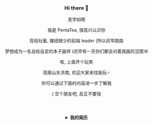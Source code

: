 <h3 align="center">
Hi there 👋
</h3>
<p align="center">見字如晤</p>
<p align="center">我是 PentaTea, 很高兴认识你</p>
<p align="center">现役社畜, 赚钱贼少的前端 leader (所以迟早跑路</p>
<p align="center">梦想成为一名自给自足的本子画师 (迟早有一天你们都会对着我画的涩图冲</p>
<p align="center">咳, 上面开个玩笑</p>
<p align="center">现居山东济南, 欢迎大家来找我玩♂</p>
<p align="center">你可以通过下面的内容进一步了解我</p>
<p align="center">( 交个朋友吧, 反正不要钱</p>
<h1></h1>
<br>
<details>
<summary align="center"><b>我的简历</b></summary><br>

# 个人简历 - 张家平

- 张家平 / 男 / 2001
- 本科主动退学 / 福建工程学院 物联网工程 2019 年入学
- Github：[https://github.com/PentaTea](https://github.com/PentaTea)
- 现居济南 / 接受其他城市
- 期望职位：高级 web 前端开发工程师 / 全栈工程师

## 联系方式

- 微信：PentaTea
- QQ：2490445193
- Email：2490445193@qq.com

## 工作履历

### `全职` 山东旭兴网络科技有限公司 ── 前端研发工程师（ 2021/6 ~ 至今 ）

1. 负责济南分公司所有web前端和uniapp的架构设计，带领团队高质高效完成开发任务
2. 维护开发管理公司后台,大屏,小程序,桌面端现有项目
3. 负责新技术的研究,负责复杂需求技术难点的攻关
4. 负责进行技术培训，提高部门整体技术水平
5. 维护前端开发规范文档，[前端工具库和组件库](https://document.sdxxtop.com/packages/01.UniList.html)

### `实习` 深圳大疆创新科技有限公司 ── 嵌入式开发 （ 2019/7 ~ 2019/8 ）（ 2019/1 ~ 2019/2 ）

#### robomaster 假期营

构建了步兵机器人的控制学计算与整机的指令控制，创造了纸杯投放器的整体机械设计，参与了其他机械方面的方案设计与诸多组件的建模，实现了基于 ROS 和 FreeRTOS 的控制自动化，并为算法同事提供了基于 electron 的测试软件。

## 项目和作品

### `创业` 思潮：创作的开源平台 ── 产品设计，前端研发工程师（ 2020/11 ~ 2021/5 ）

框架选型：uniapp/vue2, SCSS, TypeScript, colorUI, ThorUI 以及 GraphQL 相关工具链

高光成就：
- 搭建了基于 uniapp 的开发脚手架和 GraphQL 的自动化工具链，解决了 vue2 在 TS 环境中使用 GraphQL 缺少语法提示和高亮的问题
- 制订团队代码提交规范和分支开发流程
- 移植开源的 marktext 编辑器到移动端，并通过 renderjs 引入 uniapp, 重写适配了跨端的图片选择，格式工具栏，增删缩进，自动保存等功能
- 跨端实现类似于 vscode 右侧拖拽代码地图的功能
- 移植野火 im 安卓端为 uniapp 原生插件，解决 im 模块选型和付费问题
- 使用类 CSR 的方案渲染设置页面，即使用数据库字段属性来渲染设置项，开发时只需写几个模板，便于维护，节省开发时间
- 在 uniapp renderjs 环境中使用 CSS Paint API 实现元素的超椭圆轮廓属性，并通过 SCSS 实现了跨端适配（如在小程序中不支持 CSS Paint API 时通过公式计算，将超椭圆替换为临近的圆角属性）

### 其他

- 且论：对标知乎的问答平台
- 基于 nodeJS 的 qq 机器人
- vuepress 音乐插件
- vscode 的 picGo 本地保存插件
- 增强现实眼镜
- 微型嵌入式任务调度器
- ...

## 技术能力

> 1. 了解：偶尔使用，懂得基本原理和大致开发流程，需要查 doc
> 2. 熟悉：经常使用，但缺乏沉淀
> 3. 熟练掌握：大量使用，能够灵活地应用在开发中
> 4. 精通：了解原理，动手重写过实现代码

- __有扎实的前端基础__，熟练使用 HTML5,CSS3 进行页面布局，熟练使用预编译器如 Pug/Sass/Stylus, 熟练掌握 JavaScript 和 TypeScript 语言,熟练掌握 ES6, 关注 ESNext 新语法，熟悉 w3c 标准和 HTML 语义化
- __具备前端工程化能力__，熟练使用 Node.js 脱离浏览器环境进行开发，掌握 cjs, es6 的模块封装，转换和兼容，熟练使用和发布 npm 包，熟练使用 npm, yarn, pnpm 进行依赖管理，掌握 monorepo 策略和开发流程
- __熟练掌握前端常用工具和组件库__，如 Axios, Lodash, Echarts, Immer, Vant, ElementUI 等
- __拥有前端架构能力__，__精通 Vue__, 读过 Vue 源码，懂得 vdom 设计 / 解释 / 渲染原理，熟练掌握 Vue3 composition-api, 熟练掌握 Vuex, Vue-Router, VueUse 等 Vue 系开发工具，熟练掌握 Webpack, Vite 脚手架搭建和 plugin 开发，并熟悉 rollup, esbuild, gulp 等构建工具，熟悉 jQuery, 了解 React 和 Snabbdom 框架，熟练掌握 Jest, Mocha 测试框架和 chai, power-assert 等断言库进行单元测试，熟悉 CI 流程并使用过 Github Action
- __掌握前后端分离的开发模式__，熟练掌握 RESTful 和 GraphQL 接口风格进行数据请求，并搭建过跨端 GraphQL 的自动化开发工具链，能够熟练掌握对接 Serverless 云函数
- __具备跨平台的前端开发能力__，熟练掌握 Uniapp 和原生插件开发技术，熟练掌握跨端产品全流程解决方案，熟练掌握 ColorUI, ThorUI, UView 等组件库，有快速构建页面的能力。了解 Swift iOS 开发和 Java Android 开发，熟悉 Electron 框架，了解 Flutter 框架
- 掌握浏览器兼容技术，掌握前端性能优化设计
- __具备后端开发能力__，熟练掌握 UniCloud 进行 Serverless 开发，熟练掌握云函数，云数据库，JQL 等技术。了解使用过 NestJS, Java Spring, Python Bottle 框架，了解 SQL 语言并使用过 MySQL 和 MongoDB 数据库
- __掌握计算机基础技能__，掌握基本的数据结构和算法知识，熟练使用正则匹配，了解密码学相关知识
- __追求代码质量与设计__，熟练掌握和灵活运用设计模式。懂得代码设计的重要性，遵守代码规范。熟练使用 eslint, prettier 等工具进行代码质量检查，主导团队代码规范，掌握 OOP 和 FP 的思想，熟练使用 RxJS 进行流操作
- __具备团队协作能力__，熟练掌握 Git 版本管理，懂得 stash, bisect, rebase, detached HEAD 等高级操作，懂得并可以制订团队分支开发规范，能够通过 husky, commitlint, lint-staged 等工具进行提交规范，掌握 UML 图表
- __具备产品设计能力__，熟练掌握 Figma, Adobe XD 进行原型和UI设计，熟练掌握 PS, Procreate, Shapr3D 等软件进行草图绘制，熟悉 Blender, keyShot 等软件进行产品建模和渲染
- __有非 web 开发能力__，熟练掌握 C, C++, Swift 语言以及 PCB 设计和单片机嵌入式开发，熟悉 Python 并开发过简单的爬虫，了解 Java, Go 语言
- __掌握服务器运维技能__，熟悉 Linux/Unix 的基本操作和开发环境，了解 docker, pm2, NGINX, Caddy 等工具的使用
- 日常开发使用 MacOS, 编辑器使用 VSCode 或 Vim

## 自我评价

- 拥有两年嵌入式接单经验，三年前端接单和工作经验，使用过多种开发语言
- 可以快速理解需求，拥有从零构建产品的能力
- 拥有较强的自学能力，能够快速阅读文档并应用
- 喜欢钻研新技术，对计算机相关技能有好奇心
- 代码洁癖患者，经常运用设计模式，写单元测试，追求代码优雅，简洁，高可读性
- 多次在工作中担任负责人，拥有较强的人际交往能力，与同事相处融洽。涉猎广泛，具备与各领域同事交流讨论的能力

综上，本人可以胜任较高难度的项目研发，进行项目架构和管理，拥有对技术的追求，年龄够小能力够强，可以满足多维度的工作需求。

## 附：主动退学原因

本人看中专业优势，2019 年入学福建工程学院物联网专业。但由于物联网是学校新开专业，教学水平相对较弱。本人当时已经有实习和接单的经验和编程基础，去向学校申请相关课程的免修，学校以"没有先例"为由拒绝。再加上班级没有什么学习氛围，本人不想浪费时间，经父母同意后主动休学。

休学两年内本人有过自由职业，创业和就业经历，入职旭兴网络科技有限公司后休学期限到期，主动办理退学。

## 致谢

- 感谢您花时间阅读我的简历，期待能有机会和您共事。
  
<br></details>

<br>


<!-- ![PentaTea's GitHub stats](https://github-readme-stats.vercel.app/api?username=PentaTea&theme=vue&show_icons=true&count_private=true) -->

<!-- ![PentaTea's wakatime stats](https://github-readme-stats.vercel.app/api/wakatime?username=PentaTea&theme=vue&show_icons=true&count_private=true) -->
